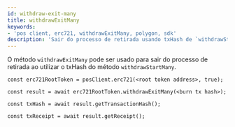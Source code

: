 ```yaml
---
id: withdraw-exit-many
title: withdrawExitMany
keywords:
- 'pos client, erc721, withdrawExitMany, polygon, sdk'
description: 'Sair do processo de retirada usando txHash de `withdrawStartMany`'
---
```


O método `withdrawExitMany` pode ser usado para sair do processo de retirada ao utilizar o txHash do método `withdrawStartMany`.

```
const erc721RootToken = posClient.erc721(<root token address>, true);

const result = await erc721RootToken.withdrawExitMany(<burn tx hash>);

const txHash = await result.getTransactionHash();

const txReceipt = await result.getReceipt();

```
